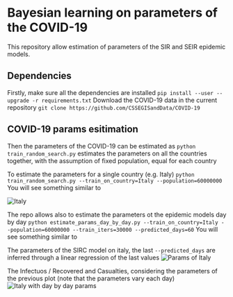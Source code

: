 
# Bayesian learning on parameters of the COVID-19

This repository allow estimation of parameters of the SIR and SEIR epidemic
models.

## Dependencies
Firstly, make sure all the dependencies are installed
```pip install --user --upgrade -r requirements.txt```
Download the COVID-19 data in the current repository
```git clone https://github.com/CSSEGISandData/COVID-19```


## COVID-19 params esitimation
Then the parameters of the COVID-19 can be estimated as
```python train_random_search.py```
estimates the parameters on all the countries together,
with the assumption of fixed population, equal for each country

To estimate  the parameters for a single country (e.g. Italy)
```python train_random_search.py --train_on_country=Italy --population=60000000```
You will see something similar to

![Italy](/results/Italy.png)

The repo allows also to estimate the parameters ot the epidemic models day by day
```python estimate_params_day_by_day.py --train_on_country=Italy --population=60000000 --train_iters=30000 --predicted_days=60```
You will see something similar to

The parameters of the SIRC model on italy, the last `--predicted_days` are inferred through a linear regression of the last values
![Params of Italy](/results/Italy_params.png)

The Infectuos / Recovered and Casualties, considering the parameters of the previous plot
(note that the parameters vary each day)
![Italy with day by day params](/results/Italy_day_by_day_params.png)